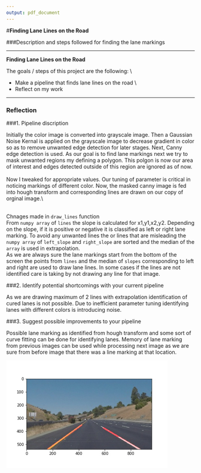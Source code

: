 ```yaml
---
output: pdf_document
---
```

#**Finding Lane Lines on the Road** 


###Description and steps followed for finding the lane markings

---

**Finding Lane Lines on the Road**

The goals / steps of this project are the following:
\
* Make a pipeline that finds lane lines on the road
\
* Reflect on my work



[image1]: ./test_images_output/solidYellowCurve2.jpg

---

### Reflection

###1. Pipeline discription

Initially the color image is converted into grayscale image. Then a Gaussian Noise Kernal is applied 
on the grayscale image to decrease gradient in color so as to remove unwanted edge detection for later 
stages. Next, Canny edge detection is used. As our goal is to find lane markings next we try to mask
unwanted regions my defining a polygon. This polgon is now our area of interest and edges detected outside 
of this region are ignored as of now.\
\
Now I tweaked for appropriate values. Our tuning of parameter is critical in noticing markings of different color. Now, the masked canny image is fed into hough transform and corresponding lines are drawn on our copy 
of orginal image.\

\
Chnages made in `draw_lines` function\
From `numpy array` of `lines` the slope is calculated for x1,y1,x2,y2. Depending on the slope,
if it is positive or negative it is classified as left or right lane marking. To avoid any unwanted lines
the or lines that are misleading the `numpy array` of `left_slope` and `right_slope` are sorted and the median
of the `array` is used in extrapolation.\
As we are always sure the lane markings start from the bottom of the screen the points from `lines` and the median of `slopes` corresponding to left and right are used to draw lane lines. In some cases if the lines are 
not identified care is taking by not drawing any line for that image.





###2. Identify potential shortcomings with your current pipeline

As we are drawing maximum of 2 lines with extrapolation identification of cured lanes is not possible.
Due to inefficient parameter tuning identifying lanes with different colors is introducing noise.


###3. Suggest possible improvements to your pipeline

Possible lane marking as identified from hough transform and some sort of curve fitting can be done for identifying lanes. Memory of lane marking from previous images can be used while processing next image as
we are sure from before image that there was a line marking at that location.

![After processing the image][image1]